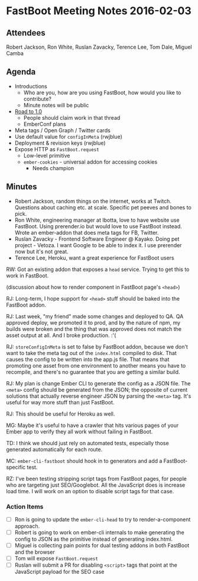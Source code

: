# FastBoot Meeting Notes 2016-02-03

## Attendees

Robert Jackson, Ron White, Ruslan Zavacky, Terence Lee, Tom Dale, Miguel
Camba

## Agenda

- Introductions
  - Who are you, how are you using FastBoot, how would you like to
    contribute?
  - Minute notes will be public
- [Road to 1.0](https://github.com/tildeio/ember-cli-fastboot/issues/98)
  - People should claim work in that thread
  - EmberConf plans
- Meta tags / Open Graph / Twitter cards
- Use default value for `configInMeta` (rwjblue)
- Deployment & revision keys (rwjblue)
- Expose HTTP as `FastBoot.request`
  - Low-level primitive
  - `ember-cookies` - universal addon for accessing cookies
    - Needs champion

## Minutes

- Robert Jackson, random things on the internet, works at Twitch.
  Questions about caching etc. at scale. Specific pet peeves and bones
  to pick.
- Ron White, engineering manager at Ibotta, love to have website use
  FastBoot. Using prerender.io but would love to use FastBoot instead.
  Wrote an ember-addon that does meta tags for FB, Twitter.
- Ruslan Zavacky - Frontend Software Engineer @ Kayako. Doing pet
  project - Vetoza. I want Google to be able to index it. I use
  prerender now but it's not great.
- Terence Lee, Heroku, want a great experience for FastBoot users

RW: Got an existing addon that exposes a `head` service. Trying to get
this to work in FastBoot.

(discussion about how to render component in FastBoot page's `<head>`)

RJ: Long-term, I hope support for `<head>` stuff should be baked into
the FastBoot addon.

RJ: Last week, "my friend" made some changes and deployed to QA. QA
approved deploy, we promoted it to prod, and by the nature of npm, my
builds were broken and the thing that was approved does not match the
asset output at all. And I broke production. :'(

RJ: `storeConfigInMeta` is set to false by FastBoot addon, because we
don't want to take the meta tag out of the `index.html` compiled to
disk. That causes the config to be written into the app.js file. That
means that promoting one asset from one environment to another means you
have to recompile, and there's no guarantee that you are getting a
similar build.

RJ: My plan is change Ember CLI to generate the config as a JSON file.
The `<meta>` config should be generated from the JSON; the opposite of
current solutions that actually reverse engineer JSON by parsing the
`<meta>` tag. It's useful for way more stuff than just FastBoot.

RJ: This should be useful for Heroku as well.

MG: Maybe it's useful to have a crawler that hits various pages of your
Ember app to verify they all work without failing in FastBoot.

TD: I think we should just rely on automated tests, especially those
generated automatically for each route.

MC: `ember-cli-fastboot` should hook in to generators and add a
FastBoot-specific test.

RZ: I've been testing stripping script tags from FastBoot pages, for
people who are targeting just SEO/Googlebot. All the JavaScript does is
increase load time. I will work on an option to disable script tags for
that case.

### Action Items

- [ ] Ron is going to update the `ember-cli-head` to try to
      render-a-component approach.
- [ ] Robert is going to work on ember-cli internals to make generating
      the config to JSON as the primitive instead of generating index.html.
- [ ] Miguel is collecting pain points for dual testing addons in both
      FastBoot and the browser
- [ ] Tom will expose `FastBoot.request`
- [ ] Ruslan will submit a PR for disabling `<script>` tags that point
      at the JavaScript payload for the SEO case
